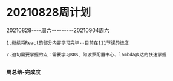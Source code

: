 # 20210828周计划



20210828----周六---------20210904周六

```
1.继续将React的部分内容学习完毕--目前在111节课的进度

2.迫切需要掌握的点：需要学习K8s、阿波罗配置中心、lambda表达的快速掌握


```



**周总结-完成度**













